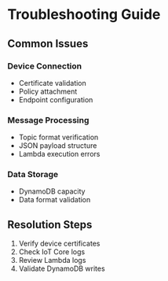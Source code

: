 # Troubleshooting Guide
## Common Issues
### Device Connection
- Certificate validation
- Policy attachment
- Endpoint configuration
### Message Processing
- Topic format verification
- JSON payload structure
- Lambda execution errors
### Data Storage
- DynamoDB capacity
- Data format validation
## Resolution Steps
1. Verify device certificates
2. Check IoT Core logs
3. Review Lambda logs
4. Validate DynamoDB writes
